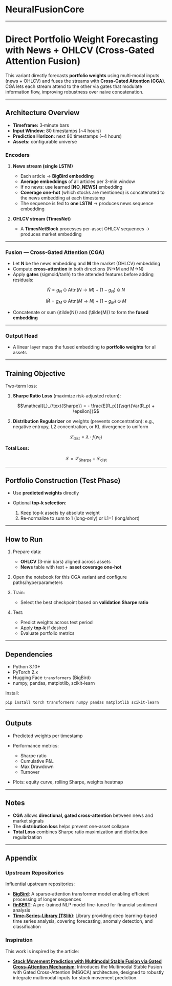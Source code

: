 # NeuralFusionCore

---

# Direct Portfolio Weight Forecasting with News + OHLCV (Cross‑Gated Attention Fusion)

This variant directly forecasts **portfolio weights** using multi‑modal inputs (news + OHLCV) and fuses the streams with **Cross‑Gated Attention (CGA)**.  
CGA lets each stream attend to the other via gates that modulate information flow, improving robustness over naive concatenation.

---

## Architecture Overview

- **Timeframe:** 3‑minute bars  
- **Input Window:** 80 timestamps (~4 hours)  
- **Prediction Horizon:** next 80 timestamps (~4 hours)  
- **Assets:** configurable universe

### Encoders

1. **News stream (single LSTM)**  
   - Each article → **BigBird embedding**  
   - **Average embeddings** of all articles per 3-min window  
   - If no news: use learned **[NO_NEWS]** embedding  
   - **Coverage one-hot** (which stocks are mentioned) is concatenated to the news embedding at each timestamp  
   - The sequence is fed to **one LSTM** → produces news sequence embedding  

2. **OHLCV stream (TimesNet)**  
   - A **TimesNetBlock** processes per-asset OHLCV sequences → produces market embedding  

---

### Fusion — Cross‑Gated Attention (CGA)

- Let **N** be the news embedding and **M** the market (OHLCV) embedding  
- Compute **cross‑attention** in both directions (N→M and M→N)  
- Apply **gates** (sigmoid/tanh) to the attended features before adding residuals:

```math
\tilde{N} = g_N \odot \text{Attn}(N \rightarrow M) + (1-g_N) \odot N
````

```math
\tilde{M} = g_M \odot \text{Attn}(M \rightarrow N) + (1-g_M) \odot M
```

* Concatenate or sum (\tilde{N}) and (\tilde{M}) to form the **fused embedding**

---

### Output Head

* A linear layer maps the fused embedding to **portfolio weights** for all assets

---

## Training Objective

Two-term loss:

1. **Sharpe Ratio Loss** (maximize risk-adjusted return):

```math
\mathcal{L}_{\text{Sharpe}} = - \frac{E[R_p]}{\sqrt{Var(R_p) + \epsilon}}
```

2. **Distribution Regularizer** on weights (prevents concentration):
   e.g., negative entropy, L2 concentration, or KL divergence to uniform

```math
\mathcal{L}_{\text{dist}} = \lambda \cdot f(w_t)
```

**Total Loss:**

```math
\mathcal{L} = \mathcal{L}_{\text{Sharpe}} + \mathcal{L}_{\text{dist}}
```

---

## Portfolio Construction (Test Phase)

* Use **predicted weights** directly
* Optional **top‑k selection**:

  1. Keep top‑k assets by absolute weight
  2. Re-normalize to sum to 1 (long-only) or L1=1 (long/short)

---

## How to Run

1. Prepare data:

   * **OHLCV** (3‑min bars) aligned across assets
   * **News** table with text + **asset coverage one-hot**
2. Open the notebook for this CGA variant and configure paths/hyperparameters
3. Train:

   * Select the best checkpoint based on **validation Sharpe ratio**
4. Test:

   * Predict weights across test period
   * Apply **top‑k** if desired
   * Evaluate portfolio metrics

---

## Dependencies

* Python 3.10+
* PyTorch 2.x
* Hugging Face `transformers` (BigBird)
* numpy, pandas, matplotlib, scikit-learn

Install:

```bash
pip install torch transformers numpy pandas matplotlib scikit-learn
```

---

## Outputs

* Predicted weights per timestamp
* Performance metrics:

  * Sharpe ratio
  * Cumulative P&L
  * Max Drawdown
  * Turnover
* Plots: equity curve, rolling Sharpe, weights heatmap

---

## Notes

* **CGA** allows **directional, gated cross‑attention** between news and market signals
* The **distribution loss** helps prevent one-asset collapse
* **Total Loss** combines Sharpe ratio maximization and distribution regularization

---

## Appendix

### Upstream Repositories

Influential upstream repositories:

* [**BigBird**](https://github.com/google-research/bigbird): A sparse-attention transformer model enabling efficient processing of longer sequences
* [**finBERT**](https://github.com/ProsusAI/finBERT): A pre-trained NLP model fine-tuned for financial sentiment analysis
* [**Time-Series-Library (TSlib)**](https://github.com/thuml/Time-Series-Library): Library providing deep learning-based time series analysis, covering forecasting, anomaly detection, and classification

### Inspiration

This work is inspired by the article:

* [**Stock Movement Prediction with Multimodal Stable Fusion via Gated Cross-Attention Mechanism**](https://arxiv.org/abs/2406.06594): Introduces the Multimodal Stable Fusion with Gated Cross-Attention (MSGCA) architecture, designed to robustly integrate multimodal inputs for stock movement prediction.
